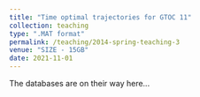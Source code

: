 ```yaml
---
title: "Time optimal trajectories for GTOC 11"
collection: teaching
type: ".MAT format"
permalink: /teaching/2014-spring-teaching-3
venue: "SIZE - 15GB"
date: 2021-11-01
---
```


The databases are on their way here...

